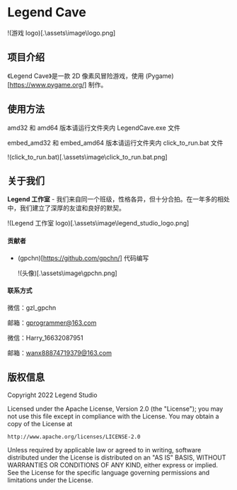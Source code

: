 # Legend Cave

!(游戏 logo)[.\assets\image\logo.png]

## 项目介绍

《Legend Cave》是一款 2D 像素风冒险游戏，使用 (Pygame)[https://www.pygame.org/] 制作。

## 使用方法

amd32 和 amd64 版本请运行文件夹内 LegendCave.exe 文件

embed_amd32 和 embed_amd64 版本请运行文件夹内 click_to_run.bat 文件

!(click_to_run.bat)[.\assets\image\click_to_run.bat.png]

## 关于我们

**Legend 工作室** - 我们来自同一个班级，性格各异，但十分合拍。在一年多的相处中，我们建立了深厚的友谊和良好的默契。

!(Legend 工作室 logo)[.\assets\image\legend_studio_logo.png]

#### 贡献者

- (gpchn)[https://github.com/gpchn/] 代码编写
  
  !(头像)[.\assets\image\gpchn.png]

#### 联系方式

微信：gzl_gpchn

邮箱：gprogrammer@163.com

微信：Harry_16632087951

邮箱：wanx88874719379@163.com

## 版权信息

Copyright 2022 Legend Studio

Licensed under the Apache License, Version 2.0 (the "License");
you may not use this file except in compliance with the License.
You may obtain a copy of the License at

    http://www.apache.org/licenses/LICENSE-2.0

Unless required by applicable law or agreed to in writing, software
distributed under the License is distributed on an "AS IS" BASIS,
WITHOUT WARRANTIES OR CONDITIONS OF ANY KIND, either express or implied.
See the License for the specific language governing permissions and
limitations under the License.
